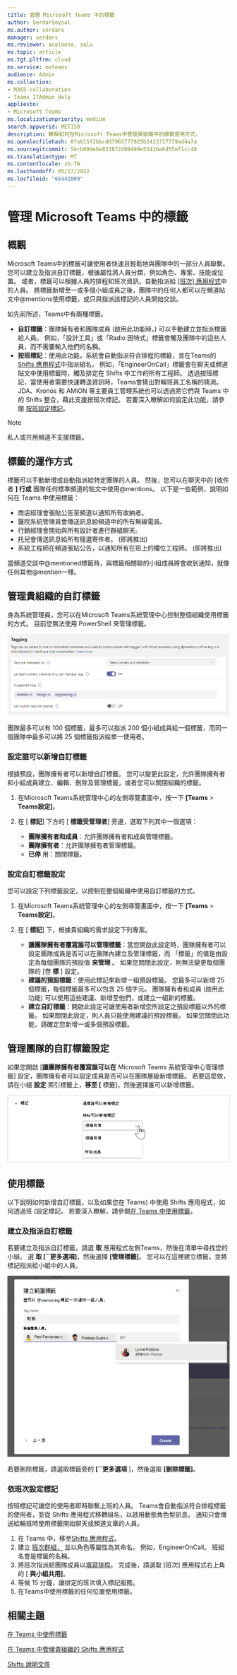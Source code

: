 ```yaml
---
title: 管理 Microsoft Teams 中的標籤
author: SerdarSoysal
ms.author: serdars
manager: serdars
ms.reviewer: acolonna, salu
ms.topic: article
ms.tgt.pltfrm: cloud
ms.service: msteams
audience: Admin
ms.collection:
- M365-collaboration
- Teams_ITAdmin_Help
appliesto:
- Microsoft Teams
ms.localizationpriority: medium
search.appverid: MET150
description: 瞭解如何在Microsoft Teams中管理貴組織中的標籤使用方式。
ms.openlocfilehash: 0fa615f2bbcdd7965777925b2413717779ad4a7a
ms.sourcegitcommit: 54cb804e6e8338f2d09499e53416e6d55ef1cc40
ms.translationtype: MT
ms.contentlocale: zh-TW
ms.lasthandoff: 05/17/2022
ms.locfileid: "65442009"
---
```

# <a name="manage-tags-in-microsoft-teams"></a>管理 Microsoft Teams 中的標籤

## <a name="overview"></a>概觀

Microsoft Teams中的標籤可讓使用者快速且輕鬆地與團隊中的一部分人員聯繫。 您可以建立及指派自訂標籤，根據屬性將人員分類，例如角色、專案、技能或位置。 或者，標籤可以根據人員的排程和班次資訊，自動指派給 [ [班次] 應用程式](https://support.microsoft.com/office/apps-and-services-cc1fba57-9900-4634-8306-2360a40c665b?#PickTab=Shifts)中的人員。 將標籤新增至一或多個小組成員之後，團隊中的任何人都可以在頻道貼文中@mentions使用標籤，或只與指派該標記的人員開始交談。

如先前所述，Teams中有兩種標籤。

- **自訂標籤**：團隊擁有者和團隊成員 (啟用此功能時，) 可以手動建立並指派標籤給人員。 例如，「設計工具」或「Radio 因特式」標籤會觸及團隊中的這些人員，而不需要輸入他們的名稱。
- **按班標記**：使用此功能，系統會自動指派符合排程的標籤，並在Teams的 [Shifts 應用程式](https://support.microsoft.com/office/get-started-in-shifts-5f3e30d8-1821-4904-be26-c3cd25a497d6#bkmk_openshiftsappdesktop)中指派組名。 例如，「EngineerOnCall」標籤會在聊天或頻道貼文中使用標籤時，觸及排定在 Shifts 中工作的所有工程師。 透過按班標記，當使用者需要快速轉送資訊時，Teams會猜出對輪班員工名稱的猜測。 JDA、Kronos 和 AMiON 等主要員工管理系統也可以透過將它們與 Teams 中的 Shifts 整合，藉此支援按班次標記。 若要深入瞭解如何設定此功能，請參閱 [按班設定標記](#set-up-tagging-by-shift)。

> [!NOTE]
> 私人或共用頻道不支援標籤。  

## <a name="how-tags-work"></a>標籤的運作方式

標籤可以手動新增或自動指派給特定團隊的人員。 然後，您可以在聊天中的 [收件者 **] 行或** 團隊任何標準頻道的貼文中使用@mentions。 以下是一些範例，說明如何在 Teams 中使用標籤：

- 商店經理會張貼公告至頻道以通知所有收納者。
- 醫院系統管理員會傳送訊息給頻道中的所有無線電員。
- 行銷經理會開始與所有設計者進行群組聊天。
- 托兒會傳送訊息給所有隨選寄件者。  (即將推出) 
- 系統工程師在頻道張貼公告，以通知所有在班上的欄位工程師。  (即將推出) 

當頻道交談中@mentioned標籤時，與標籤相關聯的小組成員將會收到通知，就像任何其他@mention一樣。

## <a name="manage-custom-tags-for-your-organization"></a>管理貴組織的自訂標籤

身為系統管理員，您可以在Microsoft Teams系統管理中心控制整個組織使用標籤的方式。 目前您無法使用 PowerShell 來管理標籤。

![在系統管理中心Microsoft Teams標記設定的螢幕擷取畫面。](media/manage-tags-admin-settings.png)

團隊最多可以有 100 個標籤，最多可以指派 200 個小組成員給一個標籤，而同一個團隊中最多可以將 25 個標籤指派給單一使用者。 

### <a name="set-who-can-add-custom-tags"></a>設定誰可以新增自訂標籤

根據預設，團隊擁有者可以新增自訂標籤。 您可以變更此設定，允許團隊擁有者和小組成員建立、編輯、刪除及管理標籤，或者您可以關閉組織的標籤。

1. 在Microsoft Teams系統管理中心的左側導覽畫面中，按一下 **[Teams**  >  **Teams設定]**。
2. 在 [ **標記**] 下方的 [ **標籤受管理者**] 旁邊，選取下列其中一個選項：

    - **團隊擁有者和成員**：允許團隊擁有者和成員管理標籤。
    - **團隊擁有者**：允許團隊擁有者管理標籤。
    - **已停** 用：關閉標籤。

### <a name="configure-custom-tags-settings"></a>設定自訂標籤設定

您可以設定下列標籤設定，以控制在整個組織中使用自訂標籤的方式。

1. 在Microsoft Teams系統管理中心的左側導覽畫面中，按一下 **[Teams**  >  **Teams設定]**。
2. 在 [ **標記**] 下，根據貴組織的需求設定下列專案。

    - **讓團隊擁有者覆寫誰可以管理標籤**：當您開啟此設定時，團隊擁有者可以設定團隊成員是否可以在團隊內建立及管理標籤，而 「標籤」的值是由設定為每個團隊的預設值 **來管理** 。 如果您關閉此設定，則無法變更每個團隊的 [卷 **標** ] 設定。
    - **建議的預設標籤**：使用此標記來新增一組預設標籤。 您最多可以新增 25 個標籤，每個標籤最多可以包含 25 個字元。 團隊擁有者和成員 (啟用此功能) 可以使用這些建議、新增至他們，或建立一組新的標籤。
    - **建立自訂標籤**：開啟此設定可讓使用者新增您所設定之預設標籤以外的標籤。 如果關閉此設定，則人員只能使用建議的預設標籤。 如果您關閉此功能，請確定您新增一或多個預設標籤。

## <a name="manage-custom-tags-settings-for-a-team"></a>管理團隊的自訂標籤設定

如果您開啟 [**讓團隊擁有者覆寫誰可以在** Microsoft Teams 系統管理中心管理標籤] 設定，團隊擁有者可以設定成員是否可以在團隊層級新增標籤。 若要這麼做，請在小組 **設定** 索引標籤上，**移至 [** 標籤]，然後選擇誰可以新增標籤。

![團隊層級之標籤設定的螢幕擷取畫面。](media/manage-tags-team-settings.png)

## <a name="use-tags"></a>使用標籤

以下說明如何新增自訂標籤，以及如果您在 Teams) 中使用 Shifts 應用程式，如何透過班 (設定標記。 若要深入瞭解，請參閱[在 Teams 中使用標籤](https://support.office.com/article/using-tags-in-teams-667bd56f-32b8-4118-9a0b-56807c96d91e)。

### <a name="create-and-assign-custom-tags"></a>建立及指派自訂標籤

若要建立及指派自訂標籤，請選 **取** 應用程式左側Teams，然後在清單中尋找您的小組。 選 **取 [̇ ̇ ̇ 更多選項]**，然後選擇 **[管理標籤]**。 您可以在這裡建立標籤，並將標記指派給小組中的人員。

![螢幕擷取畫面顯示如何在Teams用戶端中套用標籤。](media/manage-tags-teams.png)

若要刪除標籤，請選取標籤旁的 **[̇ ̇ ̇ 更多選項** ]，然後選取 **[刪除標籤]**。

### <a name="set-up-tagging-by-shift"></a>依班次設定標記

按班標記可讓您的使用者即時聯繫上班的人員。 Teams會自動指派符合排程標籤的使用者，並從 Shifts 應用程式移轉組名，以啟用動態角色型訊息。 通知只會傳送給輪班時使用標籤開始聊天或頻道文章的人員。 

1. 在 Teams 中，移至[Shifts 應用程式](https://support.microsoft.com/office/get-started-in-shifts-5f3e30d8-1821-4904-be26-c3cd25a497d6#bkmk_openshiftsappdesktop)。
2. 建立 [班次群組，](https://support.microsoft.com/office/fill-out-a-schedule-in-shifts-2d58df9b-1c6c-4c84-b0c3-835de7ad13ea#bkmk_organizeshiftsbygroup) 並以角色等屬性為其命名。 例如，EngineerOnCall。 班組名會是標籤的名稱。
3. 將班次指派給團隊成員以[填寫排程](https://support.microsoft.com/office/fill-out-a-schedule-in-shifts-2d58df9b-1c6c-4c84-b0c3-835de7ad13ea)。 完成後，請選取 [班次] 應用程式右上角的 [ **與小組共用]**。
4. 等候 15 分鐘，讓排定的班次填入標記服務。
5. 在Teams中使用標籤的任何位置使用標籤。

## <a name="related-topics"></a>相關主題

[在 Teams 中使用標籤](https://support.office.com/article/using-tags-in-teams-667bd56f-32b8-4118-9a0b-56807c96d91e)

[在 Teams 中管理貴組織的 Shifts 應用程式](expand-teams-across-your-org/shifts/manage-the-shifts-app-for-your-organization-in-teams.md)

[Shifts 說明文件](https://support.microsoft.com/office/apps-and-services-cc1fba57-9900-4634-8306-2360a40c665b)
